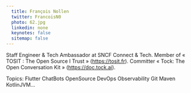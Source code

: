 ```yaml
---
  title: François Nollen
  twitter: FrancoisN0
  photo: 62.jpg
  linkedin: none
  keynotes: false
  sitemap: false
---
```

Staff Engineer & Tech Ambassador at SNCF Connect & Tech.
Member of « TOSIT : The Open Source I Trust » (https://tosit.fr).
Committer « Tock: The Open Conversation Kit » (https://doc.tock.ai). 

Topics: Flutter ChatBots OpenSource DevOps Observability Git Maven KotlinJVM...
